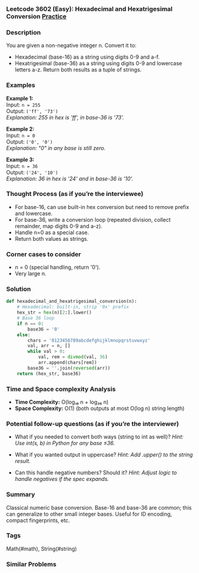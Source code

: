 ### Leetcode 3602 (Easy): Hexadecimal and Hexatrigesimal Conversion [Practice](https://leetcode.com/problems/hexadecimal-and-hexatrigesimal-conversion)

### Description  
You are given a non-negative integer n. Convert it to:
- Hexadecimal (base-16) as a string using digits 0-9 and a-f.
- Hexatrigesimal (base-36) as a string using digits 0-9 and lowercase letters a-z.
Return both results as a tuple of strings.

### Examples  
**Example 1:**  
Input: `n = 255`  
Output: `('ff', '73')`  
*Explanation: 255 in hex is 'ff', in base-36 is '73'.*

**Example 2:**  
Input: `n = 0`  
Output: `('0', '0')`  
*Explanation: "0" in any base is still zero.*

**Example 3:**  
Input: `n = 36`  
Output: `('24', '10')`  
*Explanation: 36 in hex is '24' and in base-36 is '10'.*


### Thought Process (as if you’re the interviewee)  
- For base-16, can use built-in hex conversion but need to remove prefix and lowercase.
- For base-36, write a conversion loop (repeated division, collect remainder, map digits 0-9 and a-z).
- Handle n=0 as a special case.
- Return both values as strings.

### Corner cases to consider  
- n = 0 (special handling, return '0').
- Very large n.

### Solution

```python
def hexadecimal_and_hexatrigesimal_conversion(n):
    # Hexadecimal: built-in, strip '0x' prefix
    hex_str = hex(n)[2:].lower()
    # Base 36 loop
    if n == 0:
        base36 = '0'
    else:
        chars = '0123456789abcdefghijklmnopqrstuvwxyz'
        val, arr = n, []
        while val > 0:
            val, rem = divmod(val, 36)
            arr.append(chars[rem])
        base36 = ''.join(reversed(arr))
    return (hex_str, base36)
```

### Time and Space complexity Analysis  
- **Time Complexity:** O(log₁₆ n + log₃₆ n)
- **Space Complexity:** O(1) (both outputs at most O(log n) string length)

### Potential follow-up questions (as if you’re the interviewer)  

- What if you needed to convert both ways (string to int as well)?
  *Hint: Use int(s, b) in Python for any base ≤36.*

- What if you wanted output in uppercase?
  *Hint: Add .upper() to the string result.*

- Can this handle negative numbers? Should it?
  *Hint: Adjust logic to handle negatives if the spec expands.*

### Summary
Classical numeric base conversion. Base-16 and base-36 are common; this can generalize to other small integer bases. Useful for ID encoding, compact fingerprints, etc.

### Tags
Math(#math), String(#string)

### Similar Problems
